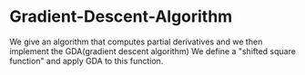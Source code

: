 # Gradient-Descent-Algorithm
We give an algorithm that computes partial derivatives and we then implement the GDA(gradient descent algorithm)
We define a "shifted square function" and apply GDA to this function.
